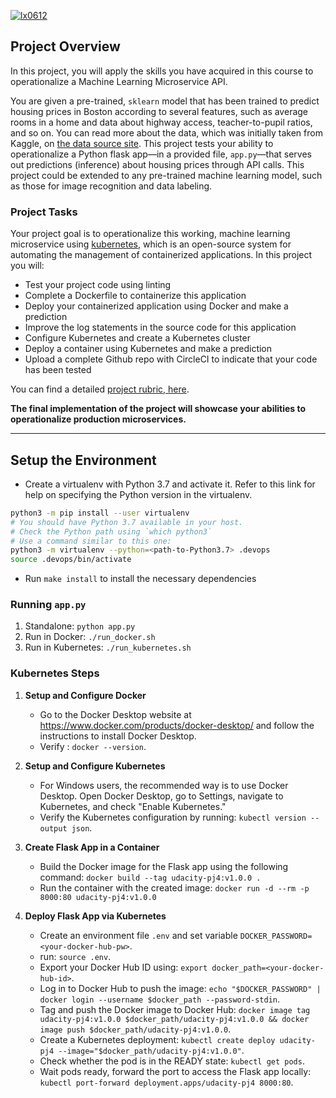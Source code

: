 
[![lx0612](https://circleci.com/gh/lx0612/DevOps_Microservices.svg?style=svg)](https://app.circleci.com/pipelines/github/lx0612/DevOps_Microservices)

## Project Overview

In this project, you will apply the skills you have acquired in this course to operationalize a Machine Learning Microservice API. 

You are given a pre-trained, `sklearn` model that has been trained to predict housing prices in Boston according to several features, such as average rooms in a home and data about highway access, teacher-to-pupil ratios, and so on. You can read more about the data, which was initially taken from Kaggle, on [the data source site](https://www.kaggle.com/c/boston-housing). This project tests your ability to operationalize a Python flask app—in a provided file, `app.py`—that serves out predictions (inference) about housing prices through API calls. This project could be extended to any pre-trained machine learning model, such as those for image recognition and data labeling.

### Project Tasks

Your project goal is to operationalize this working, machine learning microservice using [kubernetes](https://kubernetes.io/), which is an open-source system for automating the management of containerized applications. In this project you will:
* Test your project code using linting
* Complete a Dockerfile to containerize this application
* Deploy your containerized application using Docker and make a prediction
* Improve the log statements in the source code for this application
* Configure Kubernetes and create a Kubernetes cluster
* Deploy a container using Kubernetes and make a prediction
* Upload a complete Github repo with CircleCI to indicate that your code has been tested

You can find a detailed [project rubric, here](https://review.udacity.com/#!/rubrics/2576/view).

**The final implementation of the project will showcase your abilities to operationalize production microservices.**

---

## Setup the Environment

* Create a virtualenv with Python 3.7 and activate it. Refer to this link for help on specifying the Python version in the virtualenv. 
```bash
python3 -m pip install --user virtualenv
# You should have Python 3.7 available in your host. 
# Check the Python path using `which python3`
# Use a command similar to this one:
python3 -m virtualenv --python=<path-to-Python3.7> .devops
source .devops/bin/activate
```
* Run `make install` to install the necessary dependencies

### Running `app.py`

1. Standalone:  `python app.py`
2. Run in Docker:  `./run_docker.sh`
3. Run in Kubernetes:  `./run_kubernetes.sh`

### Kubernetes Steps

1. **Setup and Configure Docker**
   - Go to the Docker Desktop website at https://www.docker.com/products/docker-desktop/ and follow the instructions to install Docker Desktop.
   - Verify : `docker --version`.

2. **Setup and Configure Kubernetes**
   - For Windows users, the recommended way is to use Docker Desktop. Open Docker Desktop, go to Settings, navigate to Kubernetes, and check "Enable Kubernetes."
   - Verify the Kubernetes configuration by running: `kubectl version --output json`.

3. **Create Flask App in a Container**
   - Build the Docker image for the Flask app using the following command: `docker build --tag udacity-pj4:v1.0.0 .`
   - Run the container with the created image: `docker run -d --rm -p 8000:80 udacity-pj4:v1.0.0`

4. **Deploy Flask App via Kubernetes**
   - Create an environment file `.env` and set variable `DOCKER_PASSWORD=<your-docker-hub-pw>`.
   - run: `source .env`.
   - Export your Docker Hub ID using: `export docker_path=<your-docker-hub-id>`.
   - Log in to Docker Hub to push the image: `echo "$DOCKER_PASSWORD" | docker login --username $docker_path --password-stdin`.
   - Tag and push the Docker image to Docker Hub: `docker image tag udacity-pj4:v1.0.0 $docker_path/udacity-pj4:v1.0.0 && docker image push $docker_path/udacity-pj4:v1.0.0`.
   - Create a Kubernetes deployment: `kubectl create deploy udacity-pj4 --image="$docker_path/udacity-pj4:v1.0.0"`.
   - Check whether the pod is in the READY state: `kubectl get pods`.
   - Wait pods ready, forward the port to access the Flask app locally: `kubectl port-forward deployment.apps/udacity-pj4 8000:80`.
